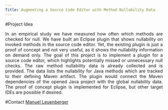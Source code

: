 ```yaml
---
Title: Augmenting a Source Code Editor with Method Nullability Data
---
```


#Project Idea

<div align="justify">

In an empirical study we have measured how often which methods are checked for null.
We have built an Eclipse plugin that shows nullability on invoked methods in the source code editor.
Yet, the existing plugin is just a proof of concept and not very useful, as it shows the nullability information on demand only.
The goal of this project is to implement a plugin for a source code editor, which highlights potentially missed or unnecessary null checks.
The raw method nullability data is already collected and is provided.
The data lists the nullability for Java methods which are tracked to their defining Maven artifact.
The plugin would connect the Maven dependencies of the opened Java project with the global nullability data.
The proof of concept plugin is implemented for Eclipse, but other target IDEs are possible if desired.

</div>

#Contact
[Manuel Leuenberger](%base_url%/staff/ManuelLeuenberger)
